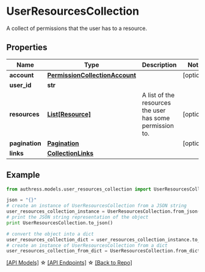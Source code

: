 # UserResourcesCollection

A collect of permissions that the user has to a resource.

## Properties
Name | Type | Description | Notes
------------ | ------------- | ------------- | -------------
**account** | [**PermissionCollectionAccount**](PermissionCollectionAccount.md) |  | [optional] 
**user_id** | **str** |  | 
**resources** | [**List[Resource]**](Resource.md) | A list of the resources the user has some permission to. | [optional] 
**pagination** | [**Pagination**](Pagination.md) |  | [optional] 
**links** | [**CollectionLinks**](CollectionLinks.md) |  | 

## Example

```python
from authress.models.user_resources_collection import UserResourcesCollection

json = "{}"
# create an instance of UserResourcesCollection from a JSON string
user_resources_collection_instance = UserResourcesCollection.from_json(json)
# print the JSON string representation of the object
print UserResourcesCollection.to_json()

# convert the object into a dict
user_resources_collection_dict = user_resources_collection_instance.to_dict()
# create an instance of UserResourcesCollection from a dict
user_resources_collection_from_dict = UserResourcesCollection.from_dict(user_resources_collection_dict)
```
[[API Models]](./README.md#documentation-for-models) ☆ [[API Endpoints]](./README.md#documentation-for-api-endpoints) ☆ [[Back to Repo]](../README.md)


